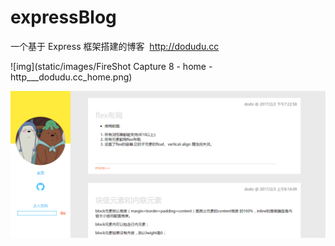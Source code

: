 # expressBlog
一个基于 Express 框架搭建的博客  http://dodudu.cc

![img](static/images/FireShot Capture 8 - home - http___dodudu.cc_home.png)

![img](static/images/dodudu.cc_.png)
